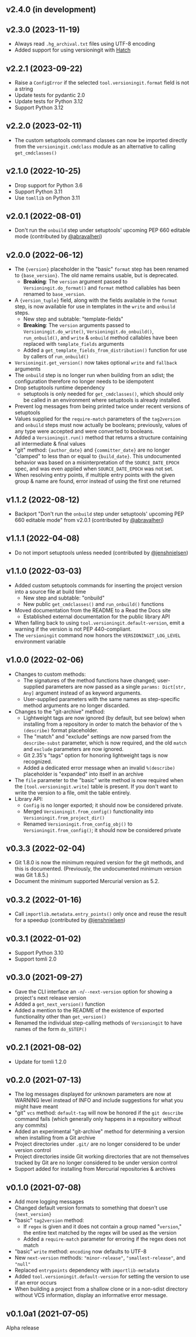 v2.4.0 (in development)
-----------------------

v2.3.0 (2023-11-19)
-------------------
- Always read `.hg_archival.txt` files using UTF-8 encoding
- Added support for using versioningit with [Hatch](https://hatch.pypa.io)

v2.2.1 (2023-09-22)
-------------------
- Raise a `ConfigError` if the selected `tool.versioningit.format` field is not
  a string
- Update tests for pydantic 2.0
- Update tests for Python 3.12
- Support Python 3.12

v2.2.0 (2023-02-11)
-------------------
- The custom setuptools command classes can now be imported directly from the
  `versioningit.cmdclass` module as an alternative to calling
  `get_cmdclasses()`

v2.1.0 (2022-10-25)
-------------------
- Drop support for Python 3.6
- Support Python 3.11
- Use `tomllib` on Python 3.11

v2.0.1 (2022-08-01)
-------------------
- Don't run the `onbuild` step under setuptools' upcoming PEP 660 editable mode
  (contributed by [@abravalheri](https://github.com/abravalheri))

v2.0.0 (2022-06-12)
-------------------
- The `{version}` placeholder in the "basic" `format` step has been renamed to
  `{base_version}`.  The old name remains usable, but is deprecated.
    - **Breaking**: The `version` argument passed to `Versioningit.do_format()`
      and `format` method callables has been renamed to `base_version`.
- A `{version_tuple}` field, along with the fields available in the `format`
  step, is now available for use in templates in the `write` and `onbuild`
  steps.
    - New step and subtable: "template-fields"
    - **Breaking**: The `version` arguments passed to
      `Versioningit.do_write()`, `Versioningit.do_onbuild()`, `run_onbuild()`,
      and `write` & `onbuild` method callables have been replaced with
      `template_fields` arguments
    - Added a `get_template_fields_from_distribution()` function for use by
      callers of `run_onbuild()`
- `Versioningit.get_version()` now takes optional `write` and `fallback`
  arguments
- The `onbuild` step is no longer run when building from an sdist; the
  configuration therefore no longer needs to be idempotent
- Drop setuptools runtime dependency
    - setuptools is only needed for `get_cmdclasses()`, which should only be
      called in an environment where setuptools is already installed.
- Prevent log messages from being printed twice under recent versions of
  setuptools
- Values supplied for the `require-match` parameters of the `tag2version` and
  `onbuild` steps must now actually be booleans; previously, values of any type
  were accepted and were converted to booleans.
- Added a `Versioningit.run()` method that returns a structure containing all
  intermediate & final values
- "git" method: `{author_date}` and `{committer_date}` are no longer "clamped"
  to less than or equal to `{build_date}`.  This undocumented behavior was
  based on a misinterpretation of the `SOURCE_DATE_EPOCH` spec, and was even
  applied when `SOURCE_DATE_EPOCH` was not set.
- When resolving entry points, if multiple entry points with the given group &
  name are found, error instead of using the first one returned

v1.1.2 (2022-08-12)
-------------------
- Backport "Don't run the `onbuild` step under setuptools' upcoming PEP 660
  editable mode" from v2.0.1 (contributed by
  [@abravalheri](https://github.com/abravalheri))

v1.1.1 (2022-04-08)
-------------------
- Do not import setuptools unless needed (contributed by
  [@jenshnielsen](https://github.com/jenshnielsen))

v1.1.0 (2022-03-03)
-------------------
- Added custom setuptools commands for inserting the project version into a
  source file at build time
    - New step and subtable: "onbuild"
    - New public `get_cmdclasses()` and `run_onbuild()` functions
- Moved documentation from the README to a Read the Docs site
    - Established external documentation for the public library API
- When falling back to using `tool.versioningit.default-version`, emit a
  warning if the version is not PEP 440-compliant.
- The `versioningit` command now honors the `VERSIONINGIT_LOG_LEVEL`
  environment variable

v1.0.0 (2022-02-06)
-------------------
- Changes to custom methods:
    - The signatures of the method functions have changed; user-supplied
      parameters are now passed as a single `params: Dict[str, Any]` argument
      instead of as keyword arguments.
    - User-supplied parameters with the same names as step-specific method
      arguments are no longer discarded.
- Changes to the "git-archive" method:
    - Lightweight tags are now ignored (by default, but see below) when
      installing from a repository in order to match the behavior of the
      `%(describe)` format placeholder.
    - The "match" and "exclude" settings are now parsed from the
      `describe-subst` parameter, which is now required, and the old `match`
      and `exclude` parameters are now ignored.
    - Git 2.35's "tags" option for honoring lightweight tags is now recognized.
    - Added a dedicated error message when an invalid `%(describe)` placeholder
      is "expanded" into itself in an archive
- The `file` parameter to the "basic" write method is now required when the
  `[tool.versioningit.write]` table is present.  If you don't want to write the
  version to a file, omit the table entirely.
- Library API:
    - `Config` is no longer exported; it should now be considered private.
    - Merged `Versioningit.from_config()` functionality into
      `Versioningit.from_project_dir()`
    - Renamed `Versioningit.from_config_obj()` to `Versioningit.from_config()`;
      it should now be considered private

v0.3.3 (2022-02-04)
-------------------
- Git 1.8.0 is now the minimum required version for the git methods, and this
  is documented.  (Previously, the undocumented minimum version was Git 1.8.5.)
- Document the minimum supported Mercurial version as 5.2.

v0.3.2 (2022-01-16)
-------------------
- Call ``importlib.metadata.entry_points()`` only once and reuse the result for
  a speedup (contributed by [@jenshnielsen](https://github.com/jenshnielsen))

v0.3.1 (2022-01-02)
-------------------
- Support Python 3.10
- Support tomli 2.0

v0.3.0 (2021-09-27)
-------------------
- Gave the CLI interface an `-n`/`--next-version` option for showing a
  project's next release version
- Added a `get_next_version()` function
- Added a mention to the README of the existence of exported functionality
  other than `get_version()`
- Renamed the individual step-calling methods of `Versioningit` to have names
  of the form `do_$STEP()`

v0.2.1 (2021-08-02)
-------------------
- Update for tomli 1.2.0

v0.2.0 (2021-07-13)
-------------------
- The log messages displayed for unknown parameters are now at WARNING level
  instead of INFO and include suggestions for what you might have meant
- "git" `vcs` method: `default-tag` will now be honored if the `git describe`
  command fails (which generally only happens in a repository without any
  commits)
- Added an experimental "git-archive" method for determining a version when
  installing from a Git archive
- Project directories under `.git/` are no longer considered to be under
  version control
- Project directories inside Git working directories that are not themselves
  tracked by Git are no longer considered to be under version control
- Support added for installing from Mercurial repositories & archives

v0.1.0 (2021-07-08)
-------------------
- Add more logging messages
- Changed default version formats to something that doesn't use
  `{next_version}`
- "basic" `tag2version` method:
    - If `regex` is given and it does not contain a group named "`version`,"
      the entire text matched by the regex will be used as the version
    - Added a `require-match` parameter for erroring if the regex does not
      match
- "basic" `write` method: `encoding` now defaults to UTF-8
- New `next-version` methods: `"minor-release"`, `"smallest-release"`, and
  `"null"`
- Replaced `entrypoints` dependency with `importlib-metadata`
- Added `tool.versioningit.default-version` for setting the version to use if
  an error occurs
- When building a project from a shallow clone or in a non-sdist directory
  without VCS information, display an informative error message.

v0.1.0a1 (2021-07-05)
---------------------
Alpha release
